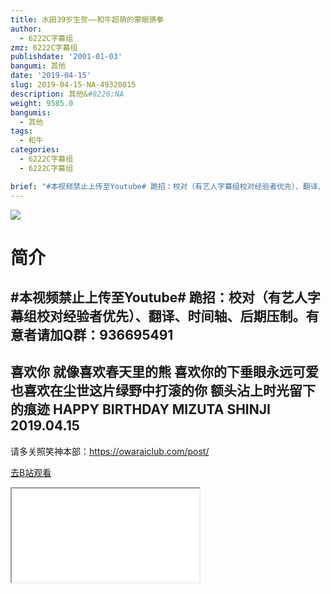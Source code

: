 ```yaml
---
title: 水田39岁生贺——和牛超萌的蒙眼猜拳
author:
  - 6222C字幕组
zmz: 6222C字幕组
publishdate: '2001-01-03'
bangumi: 其他
date: '2019-04-15'
slug: 2019-04-15-NA-49320815
description: 其他&#8226;NA
weight: 9585.0
bangumis:
  - 其他
tags:
  - 和牛
categories:
  - 6222C字幕组
  - 6222C字幕组

brief: "#本视频禁止上传至Youtube# 跪招：校对（有艺人字幕组校对经验者优先）、翻译、时间轴、后期压制。有意者请加Q群：936695491 -------------------------- 喜欢你 就像喜欢春天里的熊 喜欢你的下垂眼永远可爱 也喜欢在尘世这片绿野中打滚的你 额头沾上时光留下的痕迹 HAPPY BIRTHDAY MIZUTA SHINJI 2019.04.15 --------------------- 请多关照笑神本部：https://owaraiclub.com/post/"
---
```

![](https://i.imgur.com/lysboJc.jpg)
# 简介  
#本视频禁止上传至Youtube#
跪招：校对（有艺人字幕组校对经验者优先）、翻译、时间轴、后期压制。有意者请加Q群：936695491
--------------------------
喜欢你
就像喜欢春天里的熊
喜欢你的下垂眼永远可爱
也喜欢在尘世这片绿野中打滚的你
额头沾上时光留下的痕迹
HAPPY BIRTHDAY
MIZUTA SHINJI
2019.04.15
---------------------

请多关照笑神本部：https://owaraiclub.com/post/  

[去B站观看](https://www.bilibili.com/video/av49320815/)
<div class ="resp-container"><iframe class="testiframe" src="//player.bilibili.com/player.html?aid=49320815"", scrolling="no", allowfullscreen="true" > </iframe></div> 
